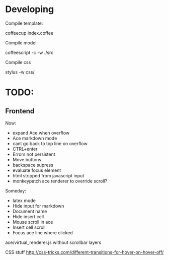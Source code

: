 
Developing
==========

Compile template: 
  
  coffeecup index.coffee

Compile model: 

  coffeescript -c -w ./src

Compile css
  
  stylus -w css/
  

TODO: 
=====

Frontend
--------

Now:

* expand Ace when overflow
* Ace markdown mode 
* cant go back to top line on overflow
* CTRL+enter
* Errors not persistent
* Move buttons
* backspace supress
* evaluate focus element
* html stripped from javascript input 
* monkeypatch ace renderer to override scroll?

Someday: 
* latex mode
* Hide input for markdown
* Document name
* Hide insert cell
* Mouse scroll in ace 
* Insert cell scroll
* Focus ace line where clicked

ace/virtual_renderer.js without scrollbar layers

CSS stuff http://css-tricks.com/different-transitions-for-hover-on-hover-off/

